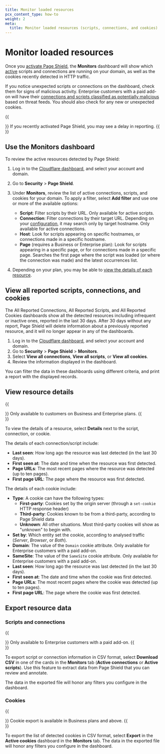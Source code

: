 ```yaml
---
title: Monitor loaded resources
pcx_content_type: how-to
weight: 2
meta:
  title: Monitor loaded resources (scripts, connections, and cookies)
---
```


# Monitor loaded resources

Once you [activate Page Shield](/page-shield/get-started/), the **Monitors** dashboard will show which [active](/page-shield/reference/script-statuses/) scripts and connections are running on your domain, as well as the cookies recently detected in HTTP traffic.

If you notice unexpected scripts or connections on the dashboard, check them for signs of malicious activity. Enterprise customers with a paid add-on will have their [connections and scripts classified as potentially malicious](/page-shield/how-it-works/malicious-script-detection/) based on threat feeds. You should also check for any new or unexpected cookies.

{{<Aside type="note">}}
If you recently activated Page Shield, you may see a delay in reporting.
{{</Aside>}}

## Use the Monitors dashboard

To review the active resources detected by Page Shield:

1.  Log in to the [Cloudflare dashboard](https://dash.cloudflare.com/), and select your account and domain.
2.  Go to **Security** > **Page Shield**.
3.  Under **Monitors**, review the list of active connections, scripts, and cookies for your domain. To apply a filter, select **Add filter** and use one or more of the available options:

    - **Script**: Filter scripts by their URL. Only available for active scripts.
    - **Connection**: Filter connections by their target URL. Depending on your [configuration](/page-shield/reference/settings/#connection-target-details), it may search only by target hostname. Only available for active connections.
    - **Host**: Look for scripts appearing on specific hostnames, or connections made in a specific hostname.
    - **Page** (requires a Business or Enterprise plan): Look for scripts appearing in a specific page, or for connections made in a specific page. Searches the first page where the script was loaded (or where the connection was made) and the latest occurrences list.

5. Depending on your plan, you may be able to [view the details of each resource](#view-resource-details).

## View all reported scripts, connections, and cookies

The All Reported Connections, All Reported Scripts, and All Reported Cookies dashboards show all the detected resources including infrequent or inactive ones, reported in the last 30 days. After 30 days without any report, Page Shield will delete information about a previously reported resource, and it will no longer appear in any of the dashboards.

1. Log in to the [Cloudflare dashboard](https://dash.cloudflare.com/), and select your account and domain.
2. Go to **Security** > **Page Shield** > **Monitors**.
3. Select **View all connections**, **View all scripts**, or **View all cookies**.
4. Review the information displayed in the dashboard.

You can filter the data in these dashboards using different criteria, and print a report with the displayed records.

## View resource details

{{<Aside type="note">}}
Only available to customers on Business and Enterprise plans.
{{</Aside>}}

To view the details of a resource, select **Details** next to the script, connection, or cookie.

The details of each connection/script include:

- **Last seen**: How long ago the resource was last detected (in the last 30 days).
- **First seen at**: The date and time when the resource was first detected.
- **Page URLs**: The most recent pages where the resource was detected (up to ten pages).
- **First page URL**: The page where the resource was first detected.

The details of each cookie include:

- **Type**: A cookie can have the following types:
    - **First-party**: Cookies set by the origin server (through a `set-cookie` HTTP response header)
    - **Third-party**: Cookies known to be from a third-party, according to Page Shield data
    - **Unknown**: All other situations. Most third-party cookies will show as "unknown" to begin with.
- **Set by**: Which entity set the cookie, according to analysed traffic (_Server_, _Browser_, or _Both_).
- **Domain**: The value of the `Domain` cookie attribute. Only available for Enterprise customers with a paid add-on.
- **SameSite**: The value of the `SameSite` cookie attribute. Only available for Enterprise customers with a paid add-on.
- **Last seen**: How long ago the resource was last detected (in the last 30 days).
- **First seen at**: The date and time when the cookie was first detected.
- **Page URLs**: The most recent pages where the cookie was detected (up to ten pages).
- **First page URL**: The page where the cookie was first detected.

## Export resource data

### Scripts and connections

{{<Aside type="note">}}
Only available to Enterprise customers with a paid add-on.
{{</Aside>}}

To export script or connection information in CSV format, select **Download CSV** in one of the cards in the **Monitors** tab (**Active connections** or **Active scripts**). Use this feature to extract data from Page Shield that you can review and annotate.

The data in the exported file will honor any filters you configure in the dashboard.

### Cookies

{{<Aside type="note">}}
Cookie export is available in Business plans and above.
{{</Aside>}}

To export the list of detected cookies in CSV format, select **Export** in the **Active cookies** dashboard in the **Monitors** tab. The data in the exported file will honor any filters you configure in the dashboard.
